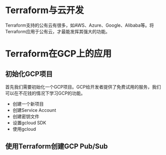 
# Terraform与云开发
Terraform支持的公有云有很多，如AWS、Azure、Google、Alibaba等。将Terraform应用于公有云，才最能发挥其强大的功能。

# Terraform在GCP上的应用

## 初始化GCP项目

首先我们需要初始化一个GCP项目。GCP给开发者提供了免费试用的服务，我们可以在不花钱的情况下学习GCP的功能。

- 创建一个新项目
- 创建Service Account
- 创建密钥文件
- 设置gcloud SDK
- 使用gcloud

## 使用Terraform创建GCP Pub/Sub




